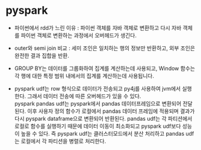 # pyspark
- 파이썬에서 rdd가 느린 이유 : 파이썬 객체를 자바 객체로 변환하고 다시 자바 객체를 파이썬 객체로 변환하는 과정에서 오버헤드가 생긴다.  

- outer와 semi join 비교 : 세미 조인은 일치하는 행의 정보만 반환하고, 외부 조인은 완전한 결과 집합을 반환. 

- GROUP BY는 데이터를 그룹화하여 집계를 계산하는데 사용되고, Window 함수는 각 행에 대한 특정 범위 내에서의 집계를 계산하는데 사용됩니다.

- pyspark udf는 row 형식으로 데이터가 전송되고 py4j를 사용하여 jvm에서 실행한다. 그래서 데이터 전송에 따른 오버헤드가 있을 수 있다.  
pyspark pandas udf는 pyspark에서 pandas 데이터프레임으로 변환되어 전달된다. 이후 사용자 정의 함수가 로컬에서 pandas 데이터 프레임에 적용되며 결과가 다시 pyspark dataframe으로 변환되어 반환된다. pandas udf는 각 파티션에서 로컬로 함수를 실행하기 때문에 데이터 이동이 최소화되고 pyspark udf보다 성능이 높을 수 있다. 즉 pyspark udf는 클러스터모드에서 분산 처리하고 pandas udf는 로컬에서 각 파티션을 병렬로 처리한다.





